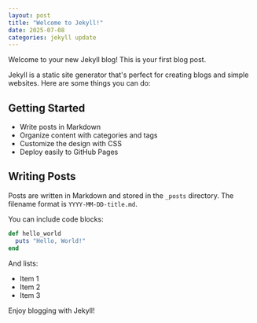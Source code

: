 ```yaml
---
layout: post
title: "Welcome to Jekyll!"
date: 2025-07-08
categories: jekyll update
---
```


Welcome to your new Jekyll blog! This is your first blog post.

Jekyll is a static site generator that's perfect for creating blogs and simple websites. Here are some things you can do:

## Getting Started

- Write posts in Markdown
- Organize content with categories and tags
- Customize the design with CSS
- Deploy easily to GitHub Pages

## Writing Posts

Posts are written in Markdown and stored in the `_posts` directory. The filename format is `YYYY-MM-DD-title.md`.

You can include code blocks:

```ruby
def hello_world
  puts "Hello, World!"
end
```

And lists:

- Item 1
- Item 2
- Item 3

Enjoy blogging with Jekyll!